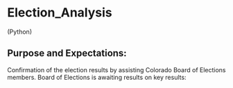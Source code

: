 # Election_Analysis
(Python)

## Purpose and Expectations:
Confirmation of the election results by assisting Colorado Board of Elections members.
Board of Elections is awaiting results on key results:


